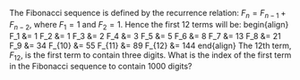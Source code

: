
The Fibonacci sequence is defined by the recurrence relation:
$F_n = F_{n - 1} + F_{n - 2}$, where $F_1 = 1$ and $F_2 = 1$.
Hence the first $12$ terms will be:
begin{align}
F_1 &amp;= 1
F_2 &amp;= 1
F_3 &amp;= 2
F_4 &amp;= 3
F_5 &amp;= 5
F_6 &amp;= 8
F_7 &amp;= 13
F_8 &amp;= 21
F_9 &amp;= 34
F_{10} &amp;= 55
F_{11} &amp;= 89
F_{12} &amp;= 144
end{align}
The $12$th term, $F_{12}$, is the first term to contain three digits.
What is the index of the first term in the Fibonacci sequence to contain $1000$ digits?
